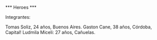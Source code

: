*** Heroes ***

Integrantes:

Tomas Soliz, 24 años, Buenos Aires.
Gaston Cane, 38 años, Córdoba, Capital!
Ludmila Miceli: 27 años, Cañuelas.
